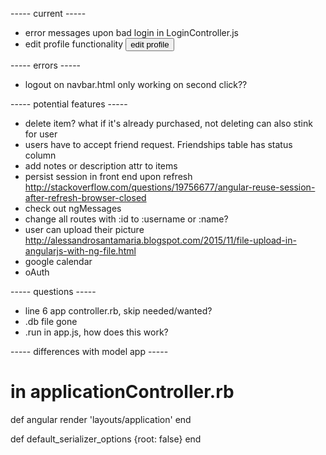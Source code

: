 ----- current -----
+ error messages upon bad login in LoginController.js
+ edit profile functionality
  <button>edit profile</button>


----- errors -----
+ logout on navbar.html only working on second click??



----- potential features -----
+ delete item? what if it's already purchased, not deleting can also stink for user
+ users have to accept friend request. Friendships table has status column
+ add notes or description attr to items
+ persist session in front end upon refresh
  http://stackoverflow.com/questions/19756677/angular-reuse-session-after-refresh-browser-closed
+ check out ngMessages
+ change all routes with :id to :username or :name?
+ user can upload their picture
  http://alessandrosantamaria.blogspot.com/2015/11/file-upload-in-angularjs-with-ng-file.html
+ google calendar
+ oAuth


----- questions -----
+ line 6 app controller.rb, skip needed/wanted?
+ .db file gone
+ .run in app.js, how does this work?


----- differences with model app -----
# in applicationController.rb
  def angular
    render 'layouts/application'
  end
  
  def default_serializer_options
    {root: false}
  end 
